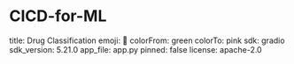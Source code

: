 # CICD-for-ML
title: Drug Classification
emoji: 🦀
colorFrom: green
colorTo: pink
sdk: gradio
sdk_version: 5.21.0
app_file: app.py
pinned: false
license: apache-2.0